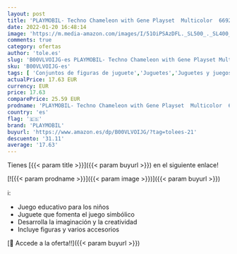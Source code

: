```yaml
---
layout: post
title: 'PLAYMOBIL- Techno Chameleon with Gene Playset  Multicolor  6692 '
date: 2022-01-20 16:48:14
image: 'https://m.media-amazon.com/images/I/51OiPSAzDFL._SL500_._SL400_.jpg'
comments: true
category: ofertas
author: 'tole.es'
slug: 'B00VLVOIJG-es PLAYMOBIL- Techno Chameleon with Gene Playset Multicolor 6692'
sku: 'B00VLVOIJG-es'
tags: [ 'Conjuntos de figuras de juguete','Juguetes','Juguetes y juegos','Muñecos y figuras','playmobil','playmobil-', ]
actualPrice: 17.63 EUR
currency: EUR
price: 17.63
comparePrice: 25.59 EUR
prodname: 'PLAYMOBIL- Techno Chameleon with Gene Playset  Multicolor  6692 '
country: 'es'
flag: '🇪🇸'
brand: 'PLAYMOBIL'
buyurl: 'https://www.amazon.es/dp/B00VLVOIJG/?tag=tolees-21'
descuento: '31.11'
average: '17.63'
---
```


Tienes [{{< param title >}}]({{< param buyurl >}}) en el siguiente enlace!

[![{{< param prodname >}}]({{< param image >}})]({{< param buyurl >}})

ℹ️:

- Juego educativo para los niños
- Juguete que fomenta el juego simbólico
- Desarrolla la imaginación y la creatividad
- Incluye figuras y varios accesorios

[🛒 Accede a la oferta!!]({{< param buyurl >}})
